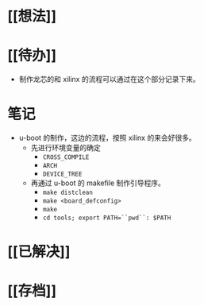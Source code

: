 # [[想法]]

# [[待办]]
- 制作龙芯的和 xilinx 的流程可以通过在这个部分记录下来。
# 笔记
- u-boot 的制作，这边的流程，按照 xilinx 的来会好很多。
	- 先进行环境变量的确定
		- `CROSS_COMPILE`
		- `ARCH`
		- `DEVICE_TREE`
	- 再通过 u-boot 的 makefile 制作引导程序。
		- `make distclean`
		- `make <board_defconfig>`
		- `make`
		- `cd tools; export PATH=``pwd``: $PATH`
# [[已解决]]

# [[存档]]
